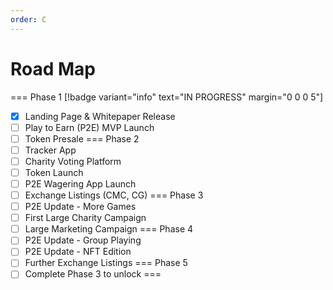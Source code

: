 ```yaml
---
order: C
---
```

# Road Map
=== Phase 1 [!badge variant="info" text="IN PROGRESS" margin="0 0 0 5"]
- [x] Landing Page & Whitepaper Release
- [ ] Play to Earn (P2E) MVP Launch
- [ ] Token Presale
=== Phase 2
- [ ] Tracker App
- [ ] Charity Voting Platform
- [ ] Token Launch
- [ ] P2E Wagering App Launch
- [ ] Exchange Listings (CMC, CG)
=== Phase 3
- [ ] P2E Update - More Games
- [ ] First Large Charity Campaign
- [ ] Large Marketing Campaign
=== Phase 4
- [ ] P2E Update - Group Playing
- [ ] P2E Update - NFT Edition
- [ ] Further Exchange Listings
=== Phase 5
- [ ] Complete Phase 3 to unlock
===